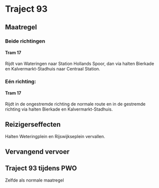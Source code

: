 # Traject 93
## Maatregel
### Beide richtingen

#### Tram 17
Rijdt van Wateringen naar Station Hollands Spoor, dan via halten Bierkade en Kalvermarkt-Stadhuis naar Centraal Station. 

### Eén richting:

#### Tram 17
Rijdt in de ongestremde richting de normale route en in de gestremde richting via halten Bierkade en Kalvermarkt-Stadhuis.

## Reizigerseffecten
Halten Weteringplein en Rijswijkseplein vervallen.

## Vervangend vervoer

## Traject 93 tijdens PWO
Zelfde als normale maatregel
